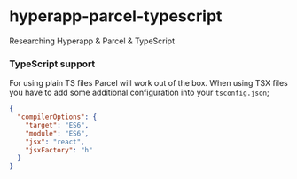 # hyperapp-parcel-typescript
Researching Hyperapp &amp; Parcel &amp; TypeScript

### TypeScript support
For using plain TS files Parcel will work out of the box. When using TSX files you have to add some additional configuration into your `tsconfig.json`;

```json
{
  "compilerOptions": {
    "target": "ES6",
    "module": "ES6",
    "jsx": "react",
    "jsxFactory": "h"
  }
}
```
